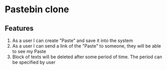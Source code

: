# Pastebin clone

## Features
1. As a user I can create "Paste" and save it into the system
2. As a user I can send a link of the "Paste" to someone, they will be able to see my Paste
3. Block of texts will be deleted after some period of time. The period can be specified by user
